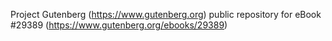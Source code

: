 Project Gutenberg (https://www.gutenberg.org) public repository for eBook #29389 (https://www.gutenberg.org/ebooks/29389)
